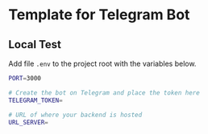 # Template for Telegram Bot

## Local Test

Add file `.env` to the project root with the variables below.

```bash
PORT=3000

# Create the bot on Telegram and place the token here
TELEGRAM_TOKEN=

# URL of where your backend is hosted
URL_SERVER=
```
